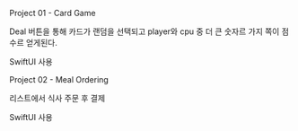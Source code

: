 Project 01 - Card Game

Deal 버튼을 통해 카드가 랜덤을 선택되고 player와 cpu 중 더 큰 숫자르 가지 쪽이 점수르 얻게된다.

SwiftUI 사용


Project 02 - Meal Ordering

리스트에서 식사 주문 후 결제

SwiftUI 사용
